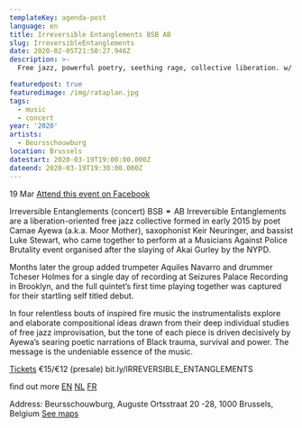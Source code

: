 ```yaml
---
templateKey: agenda-post
language: en
title: Irreversible Entanglements BSB AB
slug: IrreversibleEntanglements
date: 2020-02-05T21:50:27.946Z
description: >-
  Free jazz, powerful poetry, seething rage, collective liberation. w/ AB

featuredpost: true
featuredimage: /img/rataplan.jpg
tags:
  - music
  - concert
year: '2020'
artists:
  - Beursschouwburg
location: Brussels
datestart: 2020-03-19T19:00:00.000Z
dateend: 2020-03-19T19:30:00.000Z
---
```

19 Mar [Attend this event on Facebook](https://www.facebook.com/events/494986321130384/)

Irreversible Entanglements (concert) BSB ⚭ AB
Irreversible Entanglements are a liberation-oriented free jazz collective formed in early 2015 by poet Camae Ayewa (a.k.a. Moor Mother), saxophonist Keir Neuringer, and bassist Luke Stewart, who came together to perform at a Musicians Against Police Brutality event organised after the slaying of Akai Gurley by the NYPD.

Months later the group added trumpeter Aquiles Navarro and drummer Tcheser Holmes for a single day of recording at Seizures Palace Recording in Brooklyn, and the full quintet’s first time playing together was captured for their startling self titled debut.

In four relentless bouts of inspired fire music the instrumentalists explore and elaborate compositional ideas drawn from their deep individual studies of free jazz improvisation, but the tone of each piece is driven decisively by Ayewa’s searing poetic narrations of Black trauma, survival and power. The message is the undeniable essence of the music.

[Tickets](https://apps.ticketmatic.com/widgets/beursschouwburg/flow/welovewe?event=634124718102&l=en&fbclid=IwAR0D8S8PEwFJhrLrXhXI4MBc3-qBGk9RjjQe3BzaFQYOm6vDIYipmb1BPG4#!/addtickets)
€15/€12 (presale)
bit.ly/IRREVERSIBLE_ENTANGLEMENTS

find out more
[EN](beursschouwburg.be/en/events/irreversible-entanglements/)
[NL](beursschouwburg.be/nl/events/irreversible-entanglements/)
[FR](beursschouwburg.be/fr/events/irreversible-entanglements/)

Address: Beursschouwburg, Auguste Ortsstraat 20 -28, 1000 Brussels, Belgium
[See maps](https://goo.gl/maps/DhBu8cak4gTzckgZA)
